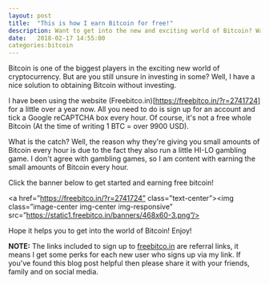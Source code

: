 ```yaml
---
layout: post
title:  "This is how I earn Bitcoin for free!"
description: Want to get into the new and exciting world of Bitcoin? Want to do it for free? This is how I've been earning Bitcoin for free.
date:   2018-02-17 14:55:00
categories:bitcoin
---
```


Bitcoin is one of the biggest players in the exciting new world of cryptocurrency. But are you still unsure in investing in some? Well, I have a nice solution to obtaining Bitcoin without investing. 

I have been using the website (Freebitco.in)[https://freebitco.in/?r=2741724] for a little over a year now. All you need to do is sign up for an account and tick a Google reCAPTCHA box every hour. Of course, it's not a free whole Bitcoin (At the time of writing 1 BTC = over 9900 USD).

What is the catch? Well, the reason why they're giving you small amounts of Bitcoin every hour is due to the fact they also run a little HI-LO gambling game. I don't agree with gambling games, so I am content with earning the small amounts of Bitcoin every hour. 

Click the banner below to get started and earning free bitcoin!

<a href=”https://freebitco.in/?r=2741724” class=”text-center”><img class=”image-center img-center img-responsive” src=”https://static1.freebitco.in/banners/468x60-3.png”/></a>

Hope it helps you to get into the world of Bitcoin! Enjoy!

**NOTE:** The links included to sign up to [freebitco.in](https://freebitco.in) are referral links, it means I get some perks for each new user who signs up via my link. If you've found this blog post helpful then please share it with your friends, family and on social media.
